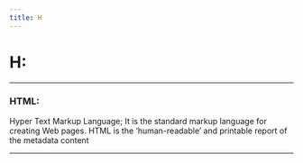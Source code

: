 ```yaml
---
title: H
---
```



# **H:** 

___

### **HTML:**
Hyper Text Markup Language; It is the standard markup language for creating Web pages. 
HTML is the ‘human-readable’ and printable report of the metadata content

___
